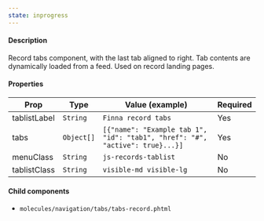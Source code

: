 ```yaml
---
state: inprogress
---
```


#### Description

Record tabs component, with the last tab aligned to right. Tab contents are dynamically loaded from a feed. Used on record landing pages.

#### Properties

| Prop         | Type       | Value (example)                                                              | Required |
| ------------ | ---------- | ---------------------------------------------------------------------------- | -------- |
| tablistLabel | `String`   | `Finna record tabs`                                                          | Yes      |
| tabs         | `Object[]` | `[{"name": "Example tab 1", "id": "tab1", "href": "#", "active": true}...}]` | Yes      |
| menuClass    | `String`   | `js-records-tablist`                                                         | No       |
| tablistClass | `String`   | `visible-md visible-lg`                                                      | No       |

#### Child components

- `molecules/navigation/tabs/tabs-record.phtml`

